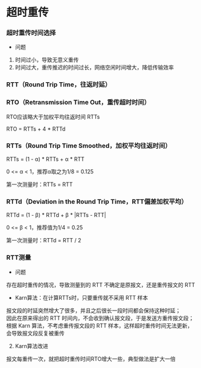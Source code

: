 # 超时重传


### 超时重传时间选择

* 问题

1. 时间过小，导致无意义重传
2. 时间过大，重传推迟的时间过长，网络空闲时间增大，降低传输效率


### RTT（Round Trip Time，往返时延）


### RTO（Retransmission Time Out，重传超时时间）

RTO应该略大于加权平均往返时间 RTTs

RTO = RTTs + 4 * RTTd


### RTTs（Round Trip Time Smoothed，加权平均往返时间）

RTTs = (1 - α) * RTTs + α * RTT

0 <= α < 1，推荐α取之为1/8 = 0.125

第一次测量时：RTTs = RTT


### RTTd（Deviation in the Round Trip Time，RTT偏差加权平均）

RTTd = (1 - β) * RTTd + β * |RTTs - RTT|

0 <= β < 1，推荐值为1/4 = 0.25

第一次测量时：RTTd = RTT / 2


### RTT测量

* 问题

存在超时重传的情况，导致测量到的 RTT 不确定是原报文，还是重传报文的 RTT

* Karn算法：在计算RTTs时，只要重传就不采用 RTT 样本

报文段的时延突然增大了很多，并且之后很长一段时间都会保持这种时延；  
因此在原来得出的 RTT 时间内，不会收到确认报文段，于是发送方重传报文段；
根据 Karn 算法，不考虑重传报文段的 RTT 样本，这样超时重传时间无法更新，会导致报文段反复被重传

2. Karn算法改进

报文每重传一次，就把超时重传时间RTO增大一些，典型做法是扩大一倍
